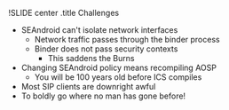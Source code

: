 !SLIDE center
.title Challenges

* SEAndroid can't isolate network interfaces
  * Network traffic passes through the binder process
  * Binder does not pass security contexts
    * This saddens the Burns
* Changing SEAndroid policy means recompiling AOSP
  * You will be 100 years old before ICS compiles
* Most SIP clients are downright awful
* To boldly go where no man has gone before!
